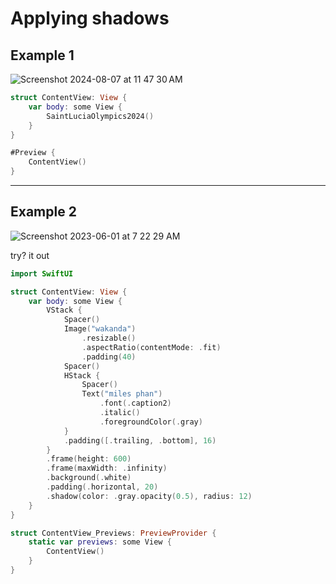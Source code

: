 # Applying shadows

## Example 1

![Screenshot 2024-08-07 at 11 47 30 AM](https://github.com/user-attachments/assets/792239fd-1e1e-4885-ae4d-c91a6a652a16)

```swift
struct ContentView: View {
    var body: some View {
        SaintLuciaOlympics2024()
    }
}

#Preview {
    ContentView()
}
```

***

## Example 2

![Screenshot 2023-06-01 at 7 22 29 AM](https://github.com/alexpaul/SwiftUI/assets/1819208/804c6389-59a9-433a-aad1-fc40541c7ac1)

try? it out 

```swift
import SwiftUI

struct ContentView: View {
    var body: some View {
        VStack {
            Spacer()
            Image("wakanda")
                .resizable()
                .aspectRatio(contentMode: .fit)
                .padding(40)
            Spacer()
            HStack {
                Spacer()
                Text("miles phan")
                    .font(.caption2)
                    .italic()
                    .foregroundColor(.gray)
            }
            .padding([.trailing, .bottom], 16)
        }
        .frame(height: 600)
        .frame(maxWidth: .infinity)
        .background(.white)
        .padding(.horizontal, 20)
        .shadow(color: .gray.opacity(0.5), radius: 12)
    }
}

struct ContentView_Previews: PreviewProvider {
    static var previews: some View {
        ContentView()
    }
}
```
